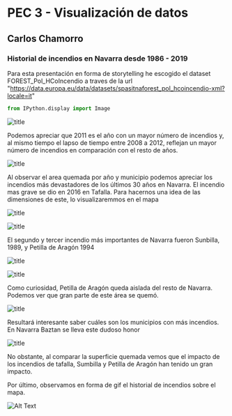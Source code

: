 # PEC 3 - Visualización de datos


## Carlos Chamorro

### Historial de incendios en Navarra desde 1986 - 2019 

Para esta presentación en forma de storytelling he escogido el dataset FOREST_Pol_HCoIncendio a traves de la url "https://data.europa.eu/data/datasets/spasitnaforest_pol_hcoincendio-xml?locale=it"


```python
from IPython.display import Image
```

![title](figura1.png)


Podemos apreciar que 2011 es el año con un mayor número de incendios y, al mismo tiempo el lapso de tiempo entre 2008 a 2012, reflejan un mayor número de incendios en comparación con el resto de años.

![title](figura2_1.png)

Al observar el area quemada por año y municipio podemos apreciar los incendios más devastadores de los últimos 30 años en Navarra. El incendio mas grave se dio en 2016 en Tafalla. Para hacernos una idea de las dimensiones de este, lo visualizaremmos en el mapa

![title](2016_lejos.png)

![title](tafalla.png)

El segundo y tercer incendio más importantes de Navarra fueron Sunbilla, 1989, y Petilla de Aragón 1994

![title](sunbilla.png)

![title](petilla.png)

Como curiosidad, Petilla de Aragón queda aislada del resto de Navarra. Podemos ver que gran parte de este área se quemó.

![title](figura3.png)

Resultará interesante saber cuáles son los municipios con más incendios. En Navarra Baztan se lleva este dudoso honor

![title](figura4.png)

No obstante, al comparar la superficie quemada vemos que el impacto de los incendios de tafalla, Sumbilla y Petilla de Aragón han tenido un gran impacto.

Por último, observamos en forma de gif el historial de incendios sobre el mapa.



![Alt Text](incendios.gif)
